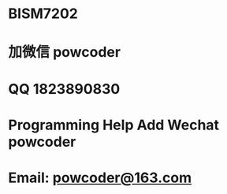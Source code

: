 # BISM7202
# 加微信 powcoder

# QQ 1823890830

# Programming Help Add Wechat powcoder

# Email: powcoder@163.com

